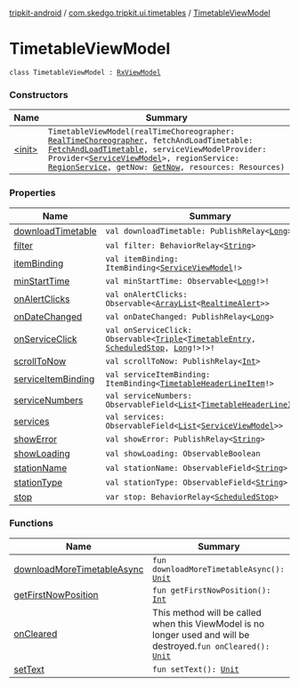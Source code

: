[tripkit-android](../../index.md) / [com.skedgo.tripkit.ui.timetables](../index.md) / [TimetableViewModel](./index.md)

# TimetableViewModel

`class TimetableViewModel : `[`RxViewModel`](../../com.skedgo.tripkit.ui.core/-rx-view-model/index.md)

### Constructors

| Name | Summary |
|---|---|
| [&lt;init&gt;](-init-.md) | `TimetableViewModel(realTimeChoreographer: `[`RealTimeChoreographer`](../../com.skedgo.tripkit.ui.realtime/-real-time-choreographer/index.md)`, fetchAndLoadTimetable: `[`FetchAndLoadTimetable`](../-fetch-and-load-timetable/index.md)`, serviceViewModelProvider: Provider<`[`ServiceViewModel`](../-service-view-model/index.md)`>, regionService: `[`RegionService`](../../com.skedgo.tripkit.data.regions/-region-service/index.md)`, getNow: `[`GetNow`](../../com.skedgo.tripkit.time/-get-now/index.md)`, resources: Resources)` |

### Properties

| Name | Summary |
|---|---|
| [downloadTimetable](download-timetable.md) | `val downloadTimetable: PublishRelay<`[`Long`](https://kotlinlang.org/api/latest/jvm/stdlib/kotlin/-long/index.html)`>` |
| [filter](filter.md) | `val filter: BehaviorRelay<`[`String`](https://kotlinlang.org/api/latest/jvm/stdlib/kotlin/-string/index.html)`>` |
| [itemBinding](item-binding.md) | `val itemBinding: ItemBinding<`[`ServiceViewModel`](../-service-view-model/index.md)`!>` |
| [minStartTime](min-start-time.md) | `val minStartTime: Observable<`[`Long`](https://kotlinlang.org/api/latest/jvm/stdlib/kotlin/-long/index.html)`!>!` |
| [onAlertClicks](on-alert-clicks.md) | `val onAlertClicks: Observable<`[`ArrayList`](https://kotlinlang.org/api/latest/jvm/stdlib/kotlin.collections/-array-list/index.html)`<`[`RealtimeAlert`](../../com.skedgo.android.common.model/-realtime-alert/index.md)`>>` |
| [onDateChanged](on-date-changed.md) | `val onDateChanged: PublishRelay<`[`Long`](https://kotlinlang.org/api/latest/jvm/stdlib/kotlin/-long/index.html)`>` |
| [onServiceClick](on-service-click.md) | `val onServiceClick: Observable<`[`Triple`](https://kotlinlang.org/api/latest/jvm/stdlib/kotlin/-triple/index.html)`<`[`TimetableEntry`](../../com.skedgo.tripkit.ui.model/-timetable-entry/index.md)`, `[`ScheduledStop`](../../com.skedgo.android.common.model/-scheduled-stop/index.md)`, `[`Long`](https://kotlinlang.org/api/latest/jvm/stdlib/kotlin/-long/index.html)`!>!>!` |
| [scrollToNow](scroll-to-now.md) | `val scrollToNow: PublishRelay<`[`Int`](https://kotlinlang.org/api/latest/jvm/stdlib/kotlin/-int/index.html)`>` |
| [serviceItemBinding](service-item-binding.md) | `val serviceItemBinding: ItemBinding<`[`TimetableHeaderLineItem`](../../com.skedgo.tripkit.ui.model/-timetable-header-line-item/index.md)`!>` |
| [serviceNumbers](service-numbers.md) | `val serviceNumbers: ObservableField<`[`List`](https://kotlinlang.org/api/latest/jvm/stdlib/kotlin.collections/-list/index.html)`<`[`TimetableHeaderLineItem`](../../com.skedgo.tripkit.ui.model/-timetable-header-line-item/index.md)`>>` |
| [services](services.md) | `val services: ObservableField<`[`List`](https://kotlinlang.org/api/latest/jvm/stdlib/kotlin.collections/-list/index.html)`<`[`ServiceViewModel`](../-service-view-model/index.md)`>>` |
| [showError](show-error.md) | `val showError: PublishRelay<`[`String`](https://kotlinlang.org/api/latest/jvm/stdlib/kotlin/-string/index.html)`>` |
| [showLoading](show-loading.md) | `val showLoading: ObservableBoolean` |
| [stationName](station-name.md) | `val stationName: ObservableField<`[`String`](https://kotlinlang.org/api/latest/jvm/stdlib/kotlin/-string/index.html)`>` |
| [stationType](station-type.md) | `val stationType: ObservableField<`[`String`](https://kotlinlang.org/api/latest/jvm/stdlib/kotlin/-string/index.html)`>` |
| [stop](stop.md) | `var stop: BehaviorRelay<`[`ScheduledStop`](../../com.skedgo.android.common.model/-scheduled-stop/index.md)`>` |

### Functions

| Name | Summary |
|---|---|
| [downloadMoreTimetableAsync](download-more-timetable-async.md) | `fun downloadMoreTimetableAsync(): `[`Unit`](https://kotlinlang.org/api/latest/jvm/stdlib/kotlin/-unit/index.html) |
| [getFirstNowPosition](get-first-now-position.md) | `fun getFirstNowPosition(): `[`Int`](https://kotlinlang.org/api/latest/jvm/stdlib/kotlin/-int/index.html) |
| [onCleared](on-cleared.md) | This method will be called when this ViewModel is no longer used and will be destroyed.`fun onCleared(): `[`Unit`](https://kotlinlang.org/api/latest/jvm/stdlib/kotlin/-unit/index.html) |
| [setText](set-text.md) | `fun setText(): `[`Unit`](https://kotlinlang.org/api/latest/jvm/stdlib/kotlin/-unit/index.html) |
